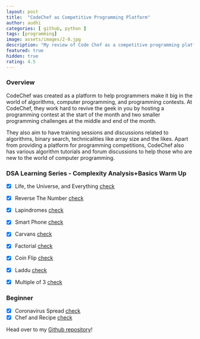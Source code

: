 ```yaml
---
layout: post
title:  "CodeChef as Competitive Programming Platform"
author: audhi
categories: [ github, python ]
tags: [programming]
image: assets/images/2-0.jpg
description: "My review of Code Chef as a competitive programming platform"
featured: true
hidden: true
rating: 4.5
---
```


### Overview
CodeChef was created as a platform to help programmers make it big in the world of algorithms, computer programming, and programming contests. At CodeChef, they work hard to revive the geek in you by hosting a programming contest at the start of the month and two smaller programming challenges at the middle and end of the month. 


They also aim to have training sessions and discussions related to algorithms, binary search, technicalities like array size and the likes. Apart from providing a platform for programming competitions, CodeChef also has various algorithm tutorials and forum discussions to help those who are new to the world of computer programming.


### DSA Learning Series - Complexity Analysis+Basics Warm Up
- [x] Life, the Universe, and Everything [check](https://www.codechef.com/LRNDSA01/problems/TEST)
- [x] Reverse The Number [check](https://www.codechef.com/LRNDSA01/problems/FLOW007)
- [x] Lapindromes [check](https://www.codechef.com/LRNDSA01/problems/LAPIN)
- [x] Smart Phone [check](https://www.codechef.com/LRNDSA01/problems/ZCO14003)
- [x] Carvans [check](https://www.codechef.com/LRNDSA01/problems/CARVANS)
- [x] Factorial [check](https://www.codechef.com/LRNDSA01/problems/FCTRL)
- [x] Coin Flip [check](https://www.codechef.com/LRNDSA01/problems/CONFLIP)
- [x] Laddu [check](https://www.codechef.com/LRNDSA01/problems/LADDU)
- [x] Multiple of 3 [check](https://www.codechef.com/LRNDSA01/problems/MULTHREE)


### Beginner
- [x] Coronavirus Spread [check](https://www.codechef.com/problems/COVID19)
- [x] Chef and Recipe [check](https://www.codechef.com/problems/CHEFRECP)

<p>Head over to my <a href="https://github.com/audhiaprilliant/Code-Chef">Github repository</a>!</p>
